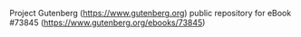 Project Gutenberg (https://www.gutenberg.org) public repository for
eBook #73845 (https://www.gutenberg.org/ebooks/73845)
